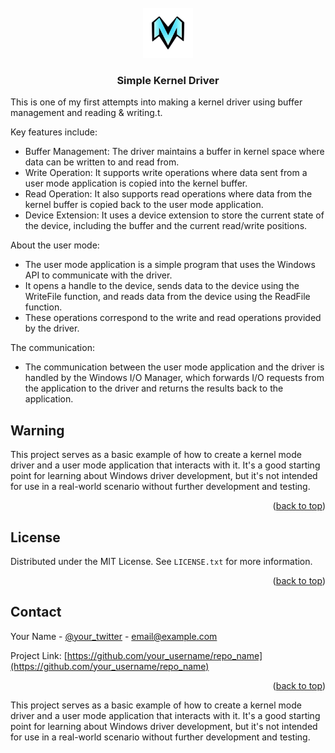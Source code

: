 <br />
<div align="center">
  <a href="https://github.com/Ni0h7/Kernel-Driver-">
    <img src="Logo/Logo.png" alt="Logo" width="80" height="80">
  </a>

  <h3 align="center">Simple Kernel Driver</h3>

  </p>
</div>

This is one of my first attempts into making a kernel driver using buffer management and reading & writing.t.

Key features include:
* Buffer Management: The driver maintains a buffer in kernel space where data can be written to and read from.
* Write Operation: It supports write operations where data sent from a user mode application is copied into the kernel buffer.
* Read Operation: It also supports read operations where data from the kernel buffer is copied back to the user mode application.
* Device Extension: It uses a device extension to store the current state of the device, including the buffer and the current read/write positions.

About the user mode:
* The user mode application is a simple program that uses the Windows API to communicate with the driver. 
* It opens a handle to the device, sends data to the device using the WriteFile function, and reads data from the device using the ReadFile function. 
* These operations correspond to the write and read operations provided by the driver.

The communication:
* The communication between the user mode application and the driver is handled by the Windows I/O Manager, which forwards I/O requests from the application to the driver and returns the results back to the application.

## Warning

This project serves as a basic example of how to create a kernel mode driver and a user mode application that interacts with it. It's a good starting point for learning about Windows driver development, but it's not intended for use in a real-world scenario without further development and testing.
<p align="right">(<a href="#readme-top">back to top</a>)</p>

<!-- LICENSE -->
## License

Distributed under the MIT License. See `LICENSE.txt` for more information.

<p align="right">(<a href="#readme-top">back to top</a>)</p>



<!-- CONTACT -->
## Contact

Your Name - [@your_twitter](https://twitter.com/your_username) - email@example.com

Project Link: [https://github.com/your_username/repo_name](https://github.com/your_username/repo_name)

<p align="right">(<a href="#readme-top">back to top</a>)</p>

This project serves as a basic example of how to create a kernel mode driver and a user mode application that interacts with it. It's a good starting point for learning about Windows driver development, but it's not intended for use in a real-world scenario without further development and testing.
